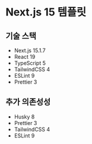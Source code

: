 # Next.js 15 템플릿

## 기술 스택

- Next.js 15.1.7
- React 19
- TypeScript 5
- TailwindCSS 4
- ESLint 9
- Prettier 3

## 추가 의존성성

- Husky 8
- Prettier 3
- TailwindCSS 4
- ESLint 9
